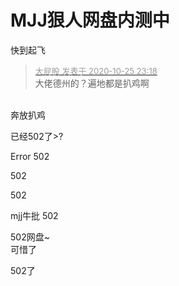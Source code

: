 # MJJ狠人网盘内测中


快到起飞

<div class="quote"><blockquote><font size="2"><a href="https://www.hostloc.com/forum.php?mod=redirect&amp;goto=findpost&amp;pid=9351831&amp;ptid=758406" target="_blank"><font color="#999999">大屁股 发表于 2020-10-25 23:18</font></a></font><br />
大佬德州的？遍地都是扒鸡啊</blockquote></div><br />
奔放扒鸡

已经502了&gt;?<br />


Error 502<img id="aimg_OKR3j" onclick="zoom(this, this.src, 0, 0, 0)" class="zoom" src="https://cdn.jsdelivr.net/gh/hishis/forum-master/public/images/patch.gif" onmouseover="img_onmouseoverfunc(this)" onload="thumbImg(this)" border="0" alt="" />

502

502

mjj牛批 502

502网盘~<br />
可惜了

502了<img id="aimg_aIXXV" onclick="zoom(this, this.src, 0, 0, 0)" class="zoom" src="https://cdn.jsdelivr.net/gh/hishis/forum-master/public/images/patch.gif" onmouseover="img_onmouseoverfunc(this)" onload="thumbImg(this)" border="0" alt="" />
